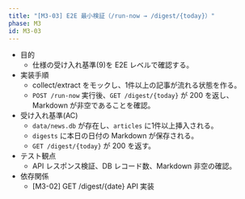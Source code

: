 ```yaml
---
title: "[M3-03] E2E 最小検証（/run-now → /digest/{today}）"
phase: M3
id: M3-03
---
```


- 目的
  - 仕様の受け入れ基準(9)を E2E レベルで確認する。
- 実装手順
  - collect/extract をモックし、1件以上の記事が流れる状態を作る。
  - `POST /run-now` 実行後、`GET /digest/{today}` が 200 を返し、Markdown が非空であることを確認。
- 受け入れ基準(AC)
  - `data/news.db` が存在し、`articles` に1件以上挿入される。
  - `digests` に本日の日付の Markdown が保存される。
  - `GET /digest/{today}` が 200 を返す。
- テスト観点
  - API レスポンス検証、DB レコード数、Markdown 非空の確認。
- 依存関係
  - [M3-02] GET /digest/{date} API 実装